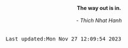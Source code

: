 
<div align="center"><b><span>The way out is in.</span></b><br><br><i> - Thich Nhat Hanh</i></div>
<br><br><kbd>Last updated:Mon Nov 27 12:09:54 2023</kbd>